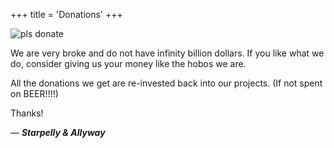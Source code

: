 +++
title = 'Donations'
+++

![pls donate](/images/home/donate.png)

We are very broke and do not have infinity billion dollars. If you like what we do, consider giving us your money like the hobos we are.

All the donations we get are re-invested back into our projects. (If not spent on BEER!!!!)


<script type='text/javascript' src='https://storage.ko-fi.com/cdn/widget/Widget_2.js'></script><script type='text/javascript'>kofiwidget2.init('Support Us on Ko-fi', '#9b8778', 'O5O3QV9GR');kofiwidget2.draw();</script>

Thanks!

— ***Starpelly & Allyway***